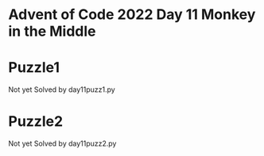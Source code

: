 # Advent of Code 2022 Day 11 Monkey in the Middle

# Puzzle1
Not yet Solved by day11puzz1.py

# Puzzle2
Not yet Solved by day11puzz2.py





